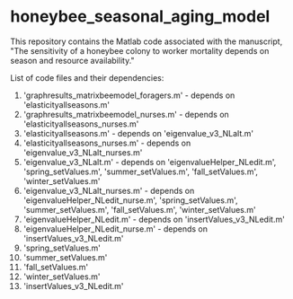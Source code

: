 # honeybee_seasonal_aging_model

This repository contains the Matlab code associated with the manuscript, "The sensitivity of a honeybee colony to worker mortality depends on season and resource availability."


List of code files and their dependencies:
1. 'graphresults_matrixbeemodel_foragers.m' - depends on 'elasticityallseasons.m'
2. 'graphresults_matrixbeemodel_nurses.m' - depends on 'elasticityallseasons_nurses.m'
3. 'elasticityallseasons.m' - depends on 'eigenvalue_v3_NLalt.m'
4. 'elasticityallseasons_nurses.m' - depends on 'eigenvalue_v3_NLalt_nurses.m'
5. 'eigenvalue_v3_NLalt.m' - depends on 'eigenvalueHelper_NLedit.m', 'spring_setValues.m', 'summer_setValues.m', 'fall_setValues.m', 'winter_setValues.m'
6. 'eigenvalue_v3_NLalt_nurses.m' - depends on 'eigenvalueHelper_NLedit_nurse.m', 'spring_setValues.m', 'summer_setValues.m', 'fall_setValues.m', 'winter_setValues.m'
7. 'eigenvalueHelper_NLedit.m' - depends on 'insertValues_v3_NLedit.m'
8. 'eigenvalueHelper_NLedit_nurse.m' - depends on 'insertValues_v3_NLedit.m'
9. 'spring_setValues.m'
10. 'summer_setValues.m'
11. 'fall_setValues.m'
12. 'winter_setValues.m'
13. 'insertValues_v3_NLedit.m'
